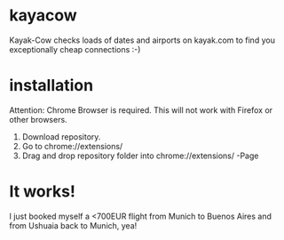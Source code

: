 # kayacow
Kayak-Cow checks loads of dates and airports on kayak.com to find you exceptionally cheap connections :-)

# installation

Attention: Chrome Browser is required. This will not work with Firefox or other browsers. 

1. Download repository.
2. Go to chrome://extensions/
3. Drag and drop repository folder into chrome://extensions/ -Page

# It works!
I just booked myself a <700EUR flight from Munich to Buenos Aires and from Ushuaia back to Munich, yea!
